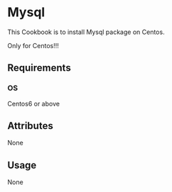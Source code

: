 Mysql
==============

This Cookbook is to install Mysql package on Centos.

Only for Centos!!!

Requirements
------------
### OS

Centos6 or above

Attributes
----------

None

Usage
-----

None
